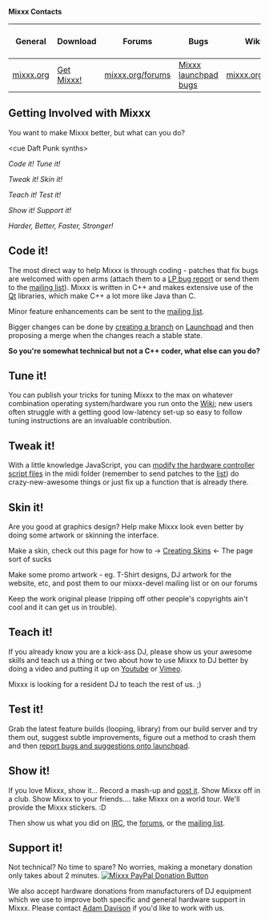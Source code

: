 **Mixxx Contacts**

| General                       | Download                                     | Forums                                       | Bugs                                                     | Wiki                                     | IRC                                              | Developer Mailing List                                                               |
| ----------------------------- | -------------------------------------------- | -------------------------------------------- | -------------------------------------------------------- | ---------------------------------------- | ------------------------------------------------ | ------------------------------------------------------------------------------------ |
| [mixxx.org](http://mixxx.org) | [Get Mixxx\!](http://mixxx.org/download.php) | [mixxx.org/forums](http://mixxx.org/forums/) | [Mixxx launchpad bugs](https://bugs.launchpad.net/mixxx) | [mixxx.org/wiki](http://mixxx.org/wiki/) | [\#mixxx on freenode](irc://freenode.net/#mixxx) | [Mixxx-devel mailing list](https://lists.sourceforge.net/lists/listinfo/mixxx-devel) |

## Getting Involved with Mixxx

You want to make Mixxx better, but what can you do?

\<cue Daft Punk synths\>

*Code it\! Tune it\!*

*Tweak it\! Skin it\!*

*Teach it\! Test it\!*

*Show it\! Support it\!*

*Harder, Better, Faster, Stronger\!*

## Code it\!

The most direct way to help Mixxx is through coding - patches that fix
bugs are welcomed with open arms (attach them to a [LP bug
report](http://bugs.launchpad.net/mixxx) or send them to the [mailing
list](https://lists.sourceforge.net/lists/listinfo/mixxx-devel)). Mixxx
is written in C++ and makes extensive use of the
[Qt](http://www.qtsoftware.com/) libraries, which make C++ a lot more
like Java than C.

Minor feature enhancements can be sent to the [mailing
list](https://lists.sourceforge.net/lists/listinfo/mixxx-devel).

Bigger changes can be done by [creating a
branch](http://mixxx.org/wiki/doku.php/using_bazaar#general_procedure_for_distributed_use)
on [Launchpad](https://code.launchpad.net/mixxx) and then proposing a
merge when the changes reach a stable state.

**So you're somewhat technical but not a C++ coder, what else can you
do?**

## Tune it\!

You can publish your tricks for tuning Mixxx to the max on whatever
combination operating system/hardware you run onto the
[Wiki](http://mixxx.org/wiki/); new users often struggle with a getting
good low-latency set-up so easy to follow tuning instructions are an
invaluable contribution.

## Tweak it\!

With a little knowledge JavaScript, you can [modify the hardware
controller script files](midi_scripting) in the midi folder (remember to
send patches to the
[list](https://lists.sourceforge.net/lists/listinfo/mixxx-devel)) do
crazy-new-awesome things or just fix up a function that is already
there.

## Skin it\!

Are you good at graphics design? Help make Mixxx look even better by
doing some artwork or skinning the interface.

Make a skin, check out this page for how to -\> [Creating
Skins](Creating%20Skins) \<- The page sort of sucks

Make some promo artwork - eg. T-Shirt designs, DJ artwork for the
website, etc, and post them to our mixxx-devel mailing list or on our
forums

Keep the work original please (ripping off other people's copyrights
ain't cool and it can get us in trouble).

## Teach it\!

If you already know you are a kick-ass DJ, please show us your awesome
skills and teach us a thing or two about how to use Mixxx to DJ better
by doing a video and putting it up on
[Youtube](http://www.youtube.com/results?search_query=mixxx) or
[Vimeo](http://www.vimeo.com/videos/search:mixxx).

Mixxx is looking for a resident DJ to teach the rest of us. ;)

## Test it\!

Grab the latest feature builds (looping, library) from our build server
and try them out, suggest subtle improvements, figure out a method to
crash them and then [report bugs and suggestions onto
launchpad](https://bugs.launchpad.net/mixxx).

## Show it\!

If you love Mixxx, show it... Record a mash-up and [post
it](http://soundcloud.com/). Show Mixxx off in a club. Show Mixxx to
your friends.... take Mixxx on a world tour. We'll provide the Mixxx
stickers. :D

Then show us what you did on [IRC](irc://freenode.net/#mixxx), the
[forums](http://mixxx.org/forums/), or the [mailing
list](https://lists.sourceforge.net/lists/listinfo/mixxx-devel).

## Support it\!

Not technical? No time to spare? No worries, making a monetary donation
only takes about 2 minutes. [![Mixxx PayPal Donation
Button](https://www.paypal.com/en_GB/i/btn/btn_donate_LG.gif)](https://www.paypal.com/cgi-bin/webscr?cmd=_donations&business=donations%40mixxx%2eorg&lc=GB&item_name=Mixxx&currency_code=USD&bn=PP%2dDonationsBF%3abtn_donateCC_LG%2egif%3aNonHostedGuest)

We also accept hardware donations from manufacturers of DJ equipment
which we use to improve both specific and general hardware support in
Mixxx. Please contact [Adam Davison](http://www.hep.ucl.ac.uk/~adamd) if
you'd like to work with us.
